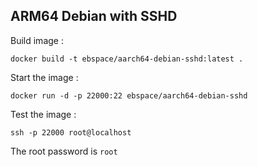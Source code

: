 ## ARM64 Debian with SSHD

Build image :

    docker build -t ebspace/aarch64-debian-sshd:latest .


Start the image :

    docker run -d -p 22000:22 ebspace/aarch64-debian-sshd


Test the image :

    ssh -p 22000 root@localhost

The root password is  `root`
    
